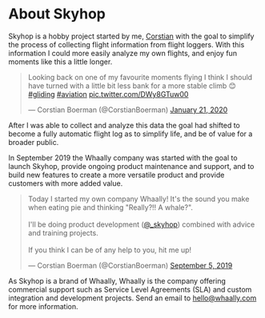 # About Skyhop

Skyhop is a hobby project started by me, [Corstian](https://twitter.com/corstianboerman) with the goal to simplify the process of collecting flight information from flight loggers. With this information I could more easily analyze my own flights, and enjoy fun moments like this a little longer.

<blockquote class="twitter-tweet"><p lang="en" dir="ltr">Looking back on one of my favourite moments flying I think I should have turned with a little bit less bank for a more stable climb 😊 <a href="https://twitter.com/hashtag/gliding?src=hash&amp;ref_src=twsrc%5Etfw">#gliding</a> <a href="https://twitter.com/hashtag/aviation?src=hash&amp;ref_src=twsrc%5Etfw">#aviation</a> <a href="https://t.co/DWy8GTuw00">pic.twitter.com/DWy8GTuw00</a></p>&mdash; Corstian Boerman (@CorstianBoerman) <a href="https://twitter.com/CorstianBoerman/status/1219712756523335681?ref_src=twsrc%5Etfw">January 21, 2020</a></blockquote> <script async src="https://platform.twitter.com/widgets.js" charset="utf-8"></script>

After I was able to collect and analyze this data the goal had shifted to become a fully automatic flight log as to simplify life, and be of value for a broader public.

In September 2019 the Whaally company was started with the goal to launch Skyhop, provide ongoing product maintenance and support, and to build new features to create a more versatile product and provide customers with more added value.

<blockquote class="twitter-tweet"><p lang="en" dir="ltr">Today I started my own company Whaally! It&#39;s the sound you make when eating pie and thinking &quot;Really?!! A whale?&quot;.<br><br>I&#39;ll be doing product development (<a href="https://twitter.com/_skyhop?ref_src=twsrc%5Etfw">@_skyhop</a>) combined with advice and training projects.<br><br>If you think I can be of any help to you, hit me up!</p>&mdash; Corstian Boerman (@CorstianBoerman) <a href="https://twitter.com/CorstianBoerman/status/1169676207564230656?ref_src=twsrc%5Etfw">September 5, 2019</a></blockquote> <script async src="https://platform.twitter.com/widgets.js" charset="utf-8"></script>

As Skyhop is a brand of Whaally, Whaally is the company offering commercial support such as Service Level Agreements (SLA) and custom integration and development projects. Send an email to [hello@whaally.com](mailto:hello@whaally.com) for more information.


